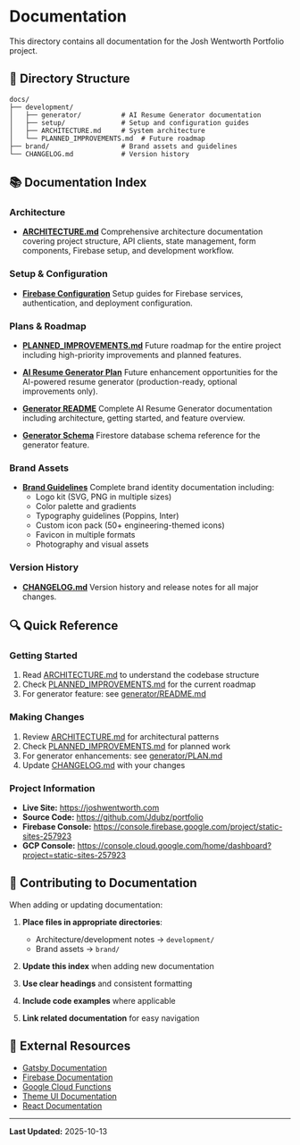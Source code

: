 # Documentation

This directory contains all documentation for the Josh Wentworth Portfolio project.

## 📂 Directory Structure

```
docs/
├── development/
│   ├── generator/          # AI Resume Generator documentation
│   ├── setup/              # Setup and configuration guides
│   ├── ARCHITECTURE.md     # System architecture
│   └── PLANNED_IMPROVEMENTS.md  # Future roadmap
├── brand/                  # Brand assets and guidelines
└── CHANGELOG.md            # Version history
```

## 📚 Documentation Index

### Architecture

- **[ARCHITECTURE.md](./development/ARCHITECTURE.md)**
  Comprehensive architecture documentation covering project structure, API clients, state management, form components, Firebase setup, and development workflow.

### Setup & Configuration

- **[Firebase Configuration](./development/setup/)**
  Setup guides for Firebase services, authentication, and deployment configuration.

### Plans & Roadmap

- **[PLANNED_IMPROVEMENTS.md](./development/PLANNED_IMPROVEMENTS.md)**
  Future roadmap for the entire project including high-priority improvements and planned features.

- **[AI Resume Generator Plan](./development/generator/PLAN.md)**
  Future enhancement opportunities for the AI-powered resume generator (production-ready, optional improvements only).

- **[Generator README](./development/generator/README.md)**
  Complete AI Resume Generator documentation including architecture, getting started, and feature overview.

- **[Generator Schema](./development/generator/SCHEMA.md)**
  Firestore database schema reference for the generator feature.

### Brand Assets

- **[Brand Guidelines](./brand/README.md)**
  Complete brand identity documentation including:
  - Logo kit (SVG, PNG in multiple sizes)
  - Color palette and gradients
  - Typography guidelines (Poppins, Inter)
  - Custom icon pack (50+ engineering-themed icons)
  - Favicon in multiple formats
  - Photography and visual assets

### Version History

- **[CHANGELOG.md](./CHANGELOG.md)**
  Version history and release notes for all major changes.

## 🔍 Quick Reference

### Getting Started

1. Read [ARCHITECTURE.md](./development/ARCHITECTURE.md) to understand the codebase structure
2. Check [PLANNED_IMPROVEMENTS.md](./development/PLANNED_IMPROVEMENTS.md) for the current roadmap
3. For generator feature: see [generator/README.md](./development/generator/README.md)

### Making Changes

1. Review [ARCHITECTURE.md](./development/ARCHITECTURE.md) for architectural patterns
2. Check [PLANNED_IMPROVEMENTS.md](./development/PLANNED_IMPROVEMENTS.md) for planned work
3. For generator enhancements: see [generator/PLAN.md](./development/generator/PLAN.md)
4. Update [CHANGELOG.md](./CHANGELOG.md) with your changes

### Project Information

- **Live Site:** https://joshwentworth.com
- **Source Code:** https://github.com/Jdubz/portfolio
- **Firebase Console:** https://console.firebase.google.com/project/static-sites-257923
- **GCP Console:** https://console.cloud.google.com/home/dashboard?project=static-sites-257923

## 📝 Contributing to Documentation

When adding or updating documentation:

1. **Place files in appropriate directories**:
   - Architecture/development notes → `development/`
   - Brand assets → `brand/`

2. **Update this index** when adding new documentation

3. **Use clear headings** and consistent formatting

4. **Include code examples** where applicable

5. **Link related documentation** for easy navigation

## 🔗 External Resources

- [Gatsby Documentation](https://www.gatsbyjs.com/docs/)
- [Firebase Documentation](https://firebase.google.com/docs)
- [Google Cloud Functions](https://cloud.google.com/functions/docs)
- [Theme UI Documentation](https://theme-ui.com/)
- [React Documentation](https://react.dev/)

---

**Last Updated:** 2025-10-13
